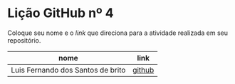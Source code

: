 # Lição GitHub nº 4

Coloque seu nome e o *link* que direciona para a atividade realizada em seu repositório.

nome | link
---  | --- 
Luis Fernando dos Santos de brito| [github](https://github.com/fernando-lluis/05_licaoGH-04)
